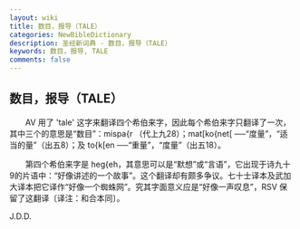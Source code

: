 ```yaml
---
layout: wiki
title: 数目，报导（TALE）
categories: NewBibleDictionary
description: 圣经新词典 - 数目，报导（TALE）
keywords: 数目，报导, TALE
comments: false
---
```


## 数目，报导（TALE）

　　AV 用了 'tale' 这字来翻译四个希伯来字，因此每个希伯来字只翻译了一次，其中三个的意思是“数目”：mispa{r （代上九28）；mat[ko{net[ ──“度量”，“适当的量”（出五8）；及 to{k[en ──“重量”，“度量”（出五18）。

　　第四个希伯来字是 heg{eh，其意思可以是“默想”或“言语”，它出现于诗九十9的片语中：“好像讲述的一个故事”。这个翻译却有颇多争议。七十士译本及武加大译本把它译作“好像一个蜘蛛网”。究其字面意义应是“好像一声叹息”，RSV 保留了这翻译〔译注：和合本同〕。

J.D.D.








